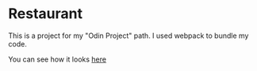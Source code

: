 # Restaurant

This is a project for my "Odin Project" path. I used webpack to bundle my code.

You can see how it looks  [here](https://georgiosdev.github.io/Restaurant/)
